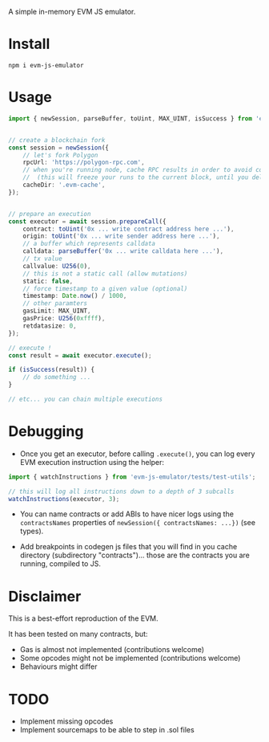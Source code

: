 A simple in-memory EVM JS emulator.


# Install


```
npm i evm-js-emulator
```


# Usage


```typescript
import { newSession, parseBuffer, toUint, MAX_UINT, isSuccess } from 'evm-js-emulator';


// create a blockchain fork
const session = newSession({
    // let's fork Polygon
    rpcUrl: 'https://polygon-rpc.com',
    // when you're running node, cache RPC results in order to avoid coldstarts
    //  (this will freeze your runs to the current block, until you delete this folder)
    cacheDir: '.evm-cache',
});


// prepare an execution
const executor = await session.prepareCall({
    contract: toUint('0x ... write contract address here ...'),
    origin: toUint('0x ... write sender address here ...'),
    // a buffer which represents calldata
    calldata: parseBuffer('0x ... write calldata here ...'),
    // tx value
    callvalue: U256(0),
    // this is not a static call (allow mutations)
    static: false,
    // force timestamp to a given value (optional)
    timestamp: Date.now() / 1000,
    // other paramters
    gasLimit: MAX_UINT,
    gasPrice: U256(0xffff),
    retdatasize: 0,
});

// execute !
const result = await executor.execute();

if (isSuccess(result)) {
    // do something ...
}

// etc... you can chain multiple executions

```


# Debugging

- Once you get an executor, before calling `.execute()`, you can log every EVM execution instruction using the helper:

```typescript
import { watchInstructions } from 'evm-js-emulator/tests/test-utils';

// this will log all instructions down to a depth of 3 subcalls
watchInstructions(executor, 3);
```
- You can name contracts or add ABIs to have nicer logs using the `contractsNames` properties of `newSession({ contractsNames: ...})` (see types).

- Add breakpoints in codegen js files that you will find in you cache directory (subdirectory "contracts")... those are the contracts you are running, compiled to JS.

# Disclaimer

This is a best-effort reproduction of the EVM.

It has been tested on many contracts, but:

- Gas is almost not implemented (contributions welcome)
- Some opcodes might not be implemented  (contributions welcome)
- Behaviours might differ


# TODO

- Implement missing opcodes
- Implement sourcemaps to be able to step in .sol files
